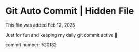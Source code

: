 # Git Auto Commit | Hidden File

This file was added Feb 12, 2025

Just for fun and keeping my daily git commit active 🤪

commit number: 520182
